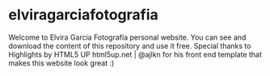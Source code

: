 # elviragarciafotografia

Welcome to Elvira Garcia Fotografía personal website. You can see and download the content of this repository and use it free. Special thanks to Highlights by HTML5 UP
html5up.net | @ajlkn for his front end template that makes this website look great :)